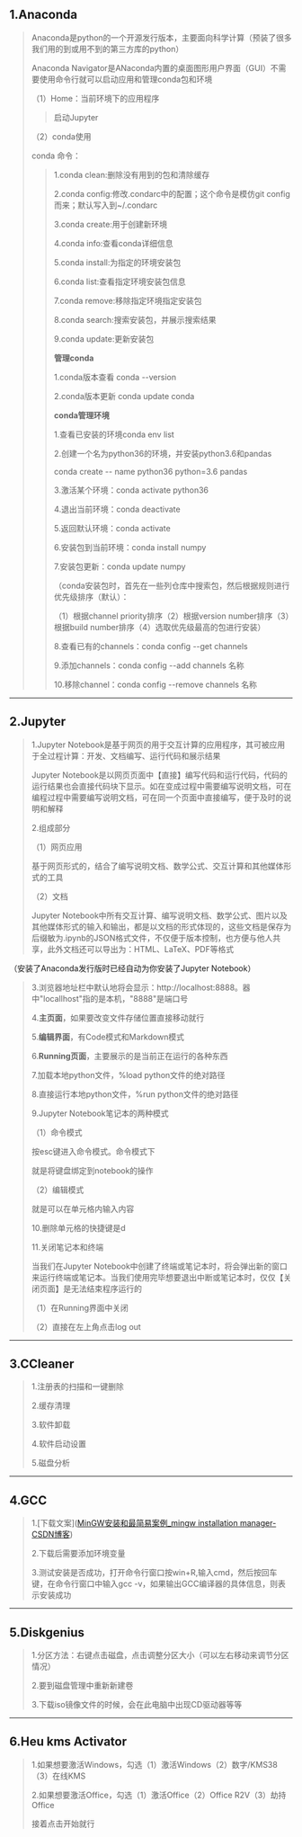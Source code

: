 ## 1.Anaconda

> Anaconda是python的一个开源发行版本，主要面向科学计算（预装了很多我们用的到或用不到的第三方库的python）
>
> Anaconda Navigator是ANaconda内置的桌面图形用户界面（GUI）不需要使用命令行就可以启动应用和管理conda包和环境
>
> （1）Home：当前环境下的应用程序
>
> > 启动Jupyter
>
> （2）conda使用
>
> conda 命令：
>
> > 1.conda clean:删除没有用到的包和清除缓存
> >
> > 2.conda config:修改.condarc中的配置；这个命令是模仿git config而来；默认写入到~/.condarc
> >
> > 3.conda create:用于创建新环境
> >
> > 4.conda info:查看conda详细信息
> >
> > 5.conda install:为指定的环境安装包
> >
> > 6.conda list:查看指定环境安装包信息
> >
> > 7.conda remove:移除指定环境指定安装包
> >
> > 8.conda search:搜索安装包，并展示搜索结果
> >
> > 9.conda update:更新安装包
> >
> > **管理conda**
> >
> > 1.conda版本查看 conda --version
> >
> > 2.conda版本更新 conda update conda
> >
> > **conda管理环境**
> >
> > 1.查看已安装的环境conda env list
> >
> > 2.创建一个名为python36的环境，并安装python3.6和pandas
> >
> > conda create -- name python36 python=3.6 pandas
> >
> > 3.激活某个环境：conda activate python36
> >
> > 4.退出当前环境：conda deactivate
> >
> > 5.返回默认环境：conda activate
> >
> > 6.安装包到当前环境：conda install numpy
> >
> > 7.安装包更新：conda update numpy
> >
> > （conda安装包时，首先在一些列仓库中搜索包，然后根据规则进行优先级排序（默认）：
> >
> > （1）根据channel priority排序（2）根据version number排序（3）根据build number排序（4）选取优先级最高的包进行安装）
> >
> > 8.查看已有的channels：conda config --get channels
> >
> > 9.添加channels：conda config --add channels 名称
> >
> > 10.移除channel：conda config --remove channels 名称

------

## 2.Jupyter

> 1.Jupyter Notebook是基于网页的用于交互计算的应用程序，其可被应用于全过程计算：开发、文档编写、运行代码和展示结果
>
> Jupyter Notebook是以网页页面中【直接】编写代码和运行代码，代码的运行结果也会直接代码块下显示。如在变成过程中需要编写说明文档，可在编程过程中需要编写说明文档，可在同一个页面中直接编写，便于及时的说明和解释
>
> 2.组成部分
>
> （1）网页应用
>
> 基于网页形式的，结合了编写说明文档、数学公式、交互计算和其他媒体形式的工具
>
> （2）文档
>
> Jupyter Notebook中所有交互计算、编写说明文档、数学公式、图片以及其他媒体形式的输入和输出，都是以文档的形式体现的，这些文档是保存为后缀敏为.ipynb的JSON格式文件，不仅便于版本控制，也方便与他人共享，此外文档还可以导出为：HTML、LaTeX、PDF等格式

（安装了Anaconda发行版时已经自动为你安装了Jupyter Notebook）

> 3.浏览器地址栏中默认地将会显示：http://localhost:8888。器中"locallhost"指的是本机，"8888"是端口号
>
> 4.**主页面**，如果要改变文件存储位置直接移动就行
>
> 5.**编辑界面**，有Code模式和Markdown模式
>
> 6.**Running页面**，主要展示的是当前正在运行的各种东西
>
> 7.加载本地python文件，%load python文件的绝对路径
>
> 8.直接运行本地python文件，%run python文件的绝对路径
>
> 9.Jupyter Notebook笔记本的两种模式
>
> （1）命令模式
>
> 按esc键进入命令模式。命令模式下
>
> 就是将键盘绑定到notebook的操作
>
> （2）编辑模式
>
> 就是可以在单元格内输入内容
>
> 10.删除单元格的快捷键是d
>
> 11.关闭笔记本和终端
>
> 当我们在Jupyter Notebook中创建了终端或笔记本时，将会弹出新的窗口来运行终端或笔记本。当我们使用完毕想要退出中断或笔记本时，仅仅【关闭页面】是无法结束程序运行的
>
> （1）在Running界面中关闭
>
> （2）直接在左上角点击log out

---

## 3.CCleaner

> 1.注册表的扫描和一键删除
>
> 2.缓存清理
>
> 3.软件卸载
>
> 4.软件启动设置
>
> 5.磁盘分析

---

## 4.GCC

> 1.[下载文案]([MinGW安装和最简易案例_mingw installation manager-CSDN博客](https://blog.csdn.net/mlyjqx/article/details/75174688))
>
> 2.下载后需要添加环境变量
>
> 3.测试安装是否成功，打开命令行窗口按win+R,输入cmd，然后按回车键，在命令行窗口中输入gcc -v，如果输出GCC编译器的具体信息，则表示安装成功

---

## 5.Diskgenius

> 1.分区方法：右键点击磁盘，点击调整分区大小（可以左右移动来调节分区情况）
>
> 2.要到磁盘管理中重新新建卷
>
> 3.下载iso镜像文件的时候，会在此电脑中出现CD驱动器等等

---

## 6.Heu kms Activator

> 1.如果想要激活Windows，勾选（1）激活Windows（2）数字/KMS38（3）在线KMS
>
> 2.如果想要激活Office，勾选（1）激活Office（2）Office R2V（3）劫持Office
>
> 接着点击开始就行